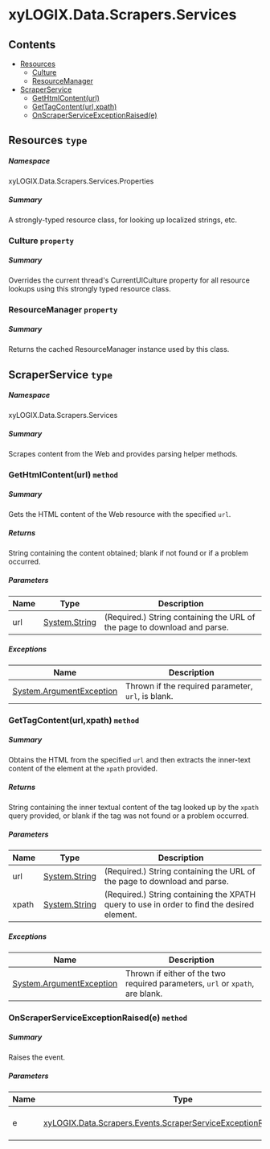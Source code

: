 <a name='assembly'></a>
# xyLOGIX.Data.Scrapers.Services

## Contents

- [Resources](#T-xyLOGIX-Data-Scrapers-Services-Properties-Resources 'xyLOGIX.Data.Scrapers.Services.Properties.Resources')
  - [Culture](#P-xyLOGIX-Data-Scrapers-Services-Properties-Resources-Culture 'xyLOGIX.Data.Scrapers.Services.Properties.Resources.Culture')
  - [ResourceManager](#P-xyLOGIX-Data-Scrapers-Services-Properties-Resources-ResourceManager 'xyLOGIX.Data.Scrapers.Services.Properties.Resources.ResourceManager')
- [ScraperService](#T-xyLOGIX-Data-Scrapers-Services-ScraperService 'xyLOGIX.Data.Scrapers.Services.ScraperService')
  - [GetHtmlContent(url)](#M-xyLOGIX-Data-Scrapers-Services-ScraperService-GetHtmlContent-System-String- 'xyLOGIX.Data.Scrapers.Services.ScraperService.GetHtmlContent(System.String)')
  - [GetTagContent(url,xpath)](#M-xyLOGIX-Data-Scrapers-Services-ScraperService-GetTagContent-System-String,System-String- 'xyLOGIX.Data.Scrapers.Services.ScraperService.GetTagContent(System.String,System.String)')
  - [OnScraperServiceExceptionRaised(e)](#M-xyLOGIX-Data-Scrapers-Services-ScraperService-OnScraperServiceExceptionRaised-xyLOGIX-Data-Scrapers-Events-ScraperServiceExceptionRaisedEventArgs- 'xyLOGIX.Data.Scrapers.Services.ScraperService.OnScraperServiceExceptionRaised(xyLOGIX.Data.Scrapers.Events.ScraperServiceExceptionRaisedEventArgs)')

<a name='T-xyLOGIX-Data-Scrapers-Services-Properties-Resources'></a>
## Resources `type`

##### Namespace

xyLOGIX.Data.Scrapers.Services.Properties

##### Summary

A strongly-typed resource class, for looking up localized strings, etc.

<a name='P-xyLOGIX-Data-Scrapers-Services-Properties-Resources-Culture'></a>
### Culture `property`

##### Summary

Overrides the current thread's CurrentUICulture property for all resource lookups using this strongly typed resource class.

<a name='P-xyLOGIX-Data-Scrapers-Services-Properties-Resources-ResourceManager'></a>
### ResourceManager `property`

##### Summary

Returns the cached ResourceManager instance used by this class.

<a name='T-xyLOGIX-Data-Scrapers-Services-ScraperService'></a>
## ScraperService `type`

##### Namespace

xyLOGIX.Data.Scrapers.Services

##### Summary

Scrapes content from the Web and provides parsing helper methods.

<a name='M-xyLOGIX-Data-Scrapers-Services-ScraperService-GetHtmlContent-System-String-'></a>
### GetHtmlContent(url) `method`

##### Summary

Gets the HTML content of the Web resource with the specified `url`.

##### Returns

String containing the content obtained; blank if not found or if a problem occurred.

##### Parameters

| Name | Type | Description |
| ---- | ---- | ----------- |
| url | [System.String](http://msdn.microsoft.com/query/dev14.query?appId=Dev14IDEF1&l=EN-US&k=k:System.String 'System.String') | (Required.) String containing the URL of the page to download and parse. |

##### Exceptions

| Name | Description |
| ---- | ----------- |
| [System.ArgumentException](http://msdn.microsoft.com/query/dev14.query?appId=Dev14IDEF1&l=EN-US&k=k:System.ArgumentException 'System.ArgumentException') | Thrown if the required parameter, `url`, is blank. |

<a name='M-xyLOGIX-Data-Scrapers-Services-ScraperService-GetTagContent-System-String,System-String-'></a>
### GetTagContent(url,xpath) `method`

##### Summary

Obtains the HTML from the specified `url` and then extracts the inner-text content of the element at the `xpath` provided.

##### Returns

String containing the inner textual content of the tag looked up by the `xpath` query provided, or blank if the tag was not found or a problem occurred.

##### Parameters

| Name | Type | Description |
| ---- | ---- | ----------- |
| url | [System.String](http://msdn.microsoft.com/query/dev14.query?appId=Dev14IDEF1&l=EN-US&k=k:System.String 'System.String') | (Required.) String containing the URL of the page to download and parse. |
| xpath | [System.String](http://msdn.microsoft.com/query/dev14.query?appId=Dev14IDEF1&l=EN-US&k=k:System.String 'System.String') | (Required.) String containing the XPATH query to use in order to find the desired element. |

##### Exceptions

| Name | Description |
| ---- | ----------- |
| [System.ArgumentException](http://msdn.microsoft.com/query/dev14.query?appId=Dev14IDEF1&l=EN-US&k=k:System.ArgumentException 'System.ArgumentException') | Thrown if either of the two required parameters, `url` or `xpath`, are blank. |

<a name='M-xyLOGIX-Data-Scrapers-Services-ScraperService-OnScraperServiceExceptionRaised-xyLOGIX-Data-Scrapers-Events-ScraperServiceExceptionRaisedEventArgs-'></a>
### OnScraperServiceExceptionRaised(e) `method`

##### Summary

Raises the [](#E-CoinMarketCap-Data-Scraper-Helpers-Scraper-ScraperServiceExceptionRaised 'CoinMarketCap.Data.Scraper.Helpers.Scraper.ScraperServiceExceptionRaised') event.

##### Parameters

| Name | Type | Description |
| ---- | ---- | ----------- |
| e | [xyLOGIX.Data.Scrapers.Events.ScraperServiceExceptionRaisedEventArgs](#T-xyLOGIX-Data-Scrapers-Events-ScraperServiceExceptionRaisedEventArgs 'xyLOGIX.Data.Scrapers.Events.ScraperServiceExceptionRaisedEventArgs') | A [ScraperServiceExceptionRaisedEventArgs](#T-CoinMarketCap-Data-Scraper-Helpers-Events-ScraperServiceExceptionRaisedEventArgs 'CoinMarketCap.Data.Scraper.Helpers.Events.ScraperServiceExceptionRaisedEventArgs') that contains the event data. |
